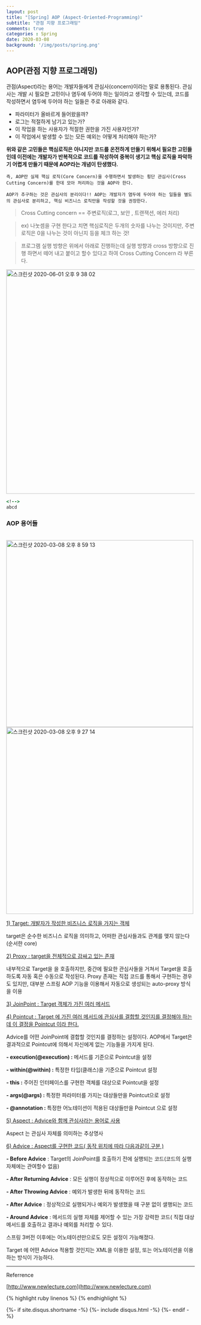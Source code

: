 ```yaml
---
layout: post
title: "[Spring] AOP (Aspect-Oriented-Programming)"
subtitle: "관점 지향 프로그래밍"
comments: true
categories : Spring
date: 2020-03-08
background: '/img/posts/spring.png'
---
```


## AOP(관점 지향 프로그래밍)   

<p>관점(Aspect)라는 용어는 개발자들에게 관심사(concern)이라는 말로 용통된다.
관심사는 개발 시 필요한 고민이나 염두에 두어야 하는 일이라고 생각할 수 있는데,
코드를 작성하면서 염두에 두어야 하는 일들은 주로 아래와 같다.</p>

- 파라미터가 올바르게 들어왔을까?   
- 로그는 적절하게 남기고 있는가?   
- 이 작업을 하는 사용자가 적절한 권한을 가진 사용자인가?    
- 이 작업에서 발생할 수 있는 모든 예외는 어떻게 처리해야 하는가?   

**위와 같은 고민들은 핵심로직은 아니지만 코드를 온전하게 만들기 위해서 필요한 고민들인데
이전에는 개발자가 반복적으로 코드를 작성하여 중복이 생기고 핵심 로직을 파악하기 어렵게 만들기 
때문에 AOP라는 개념이 탄생했다.**    

`즉, AOP란 실제 핵심 로직(Core Concern)을 수행하면서 발생하는 횡단 관심사(Cross Cutting Concern)를 한데 모아 처리하는 것을 AOP라 한다.`   

`AOP가 추구하는 것은 관심사의 분리이다!! AOP는 개발자가 염두에 두어야 하는
일들을 별도의 관심사로 분리하고, 핵심 비즈니스 로직만을 작성할 것을 권장한다.`   

> Cross Cutting concern == 주변로직(로그, 보안 , 트랜잭션, 에러 처리) 

> ex) 나눗셈을 구현 한다고 치면 핵심로직은 두개의 숫자를 나누는 것이지만, 주변 로직은
0을 나누는 것이 아닌지 등을 체크 하는 것!   

> 프로그램 실행 방향은 위에서 아래로 진행하는데 실행 방향과 cross 방향으로 진행 하면서 떼어 내고 붙이고 할수 있다고 하여 Cross Cutting Concern 라 부른다.   
<img width="600" alt="스크린샷 2020-06-01 오후 9 38 02" src="https://user-images.githubusercontent.com/26623547/83409926-5cd4a480-a450-11ea-99b7-083df65941cb.png">    

```ruby
<!-->
abcd
```

<h3>AOP 용어들</h3>

<br/>
<img width="500" alt="스크린샷 2020-03-08 오후 8 59 13" src="https://user-images.githubusercontent.com/26623547/76162294-beea7a00-617f-11ea-890e-f3991970d082.png">
<img width="500" alt="스크린샷 2020-03-08 오후 9 27 14" src="https://user-images.githubusercontent.com/26623547/76162706-9fede700-6183-11ea-9810-d9f7aade50e6.png">
<br/>

<p><u>1) Target: 개발자가 작성한 비즈니스 로직을 가지는 객체</u></p>
target은 순수한 비즈니스 로직을 의미하고, 어떠한 관심사들과도 관계를 맺지 않는다(순서한 core)
<p><u>2) Proxy : target을 전체적으로 감싸고 있는 존재</u></p>
내부적으로 Target을 을 호출하지만, 중간에 필요한 관심사들을 거쳐서 Target을 호출하도록
자동 혹은 수동으로 작성된다. Proxy 존재는 직접 코드를 통해서 구현하는 경우도 있지만,
대부분 스프링 AOP 기능을 이용해서 자동으로 생성되는 auto-proxy 방식을 이용
<p><u>3) JoinPoint : Target 객체가 가진 여러 메서드</u></p>
<p><u>4) Pointcut : Target 에 가진 여러 메서드에 관심사를 결합할 것인지를 결정해야 하는데 이 결정을 Pointcut 이라 한다.</u></p>
Advice를 어떤 JoinPoint에 결합할 것인지를 결정하는 설정이다. AOP에서 Target은
결과적으로 Pointcut에 의해서 자신에게 없는 기능들을 가지게 된다.

<p><b>- execution(@execution) : </b>메서드를 기준으로 Pointcut을 설정</p>
<p><b>- within(@within) : </b>특정한 타입(클래스)을 기준으로 Pointcut 설정</p>
<p><b>- this : </b>주어진 인터페이스를 구현한 객체를 대상으로 Pointcut을 설정</p>
<p><b>- args(@args) : </b>특정한 파라미터를 가지는 대상들만을 Pointcut으로 설정</p>
<p><b>- @annotation : </b>특정한 어노테이션이 적용된 대상들만을 Pointcut 으로 설정</p>

<p><u>5) Aspect :  Advice와 함께 관심사라는 용어로 사용</u></p>
Aspect 는 관심사 자체를 의미하는 추상명사
<p><u>6) Advice : Aspect를 구현한 코드( 동작 위치에 따라 다음과같이 구분 )</u></p>

<p><b>- Before Advice</b> : Target의 JoinPoint를 호출하기 전에 실행되는 코드(코드의 실행 자체에는 관여할수 없음)</p>
<p><b>- After Returning Advice</b> : 모든 실행이 정상적으로 이루어진 후에 동작하는 코드</p>
<p><b>- After Throwing Advice</b> : 예외가 발생한 뒤에 동작하는 코드</p>
<p><b>- After Advice</b> : 정상적으로 실행되거나 예외가 발생했을 때 구분 없이 샐행되는 코드</p>
<p><b>- Around Advice</b> : 메서드의 실행 자체를 제어할 수 있는 가장 강력한 코드( 직접 대상 메서드를 호출하고 결과나 예외를
처리할 수 있다.</p>

스프링 3버전 이후에는 어노테이션만으로도 모든 설정이 가능해졌다. 

<p>Target 에 어떤 Advice 적용할 것인지는 XML을 이용한 설정, 또는 어노테이션을 
이용하는 방식이 가능하다.</p>



- - -
Referrence 

[http://www.newlecture.com](http://www.newlecture.com)   

{% highlight ruby linenos %}
{% endhighlight %}


{%- if site.disqus.shortname -%}
    {%- include disqus.html -%}
{%- endif -%}

